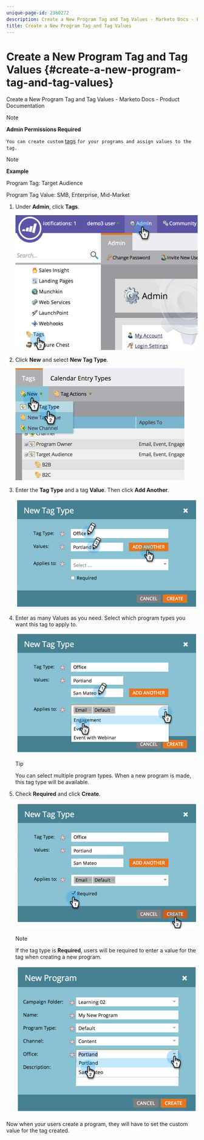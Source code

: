```yaml
---
unique-page-id: 2360272
description: Create a New Program Tag and Tag Values - Marketo Docs - Product Documentation
title: Create a New Program Tag and Tag Values
---
```


# Create a New Program Tag and Tag Values {#create-a-new-program-tag-and-tag-values}

Create a New Program Tag and Tag Values - Marketo Docs - Product Documentation

>[!NOTE]
>
>**Admin Permissions Required**

`You can create custom` [tags](../../../../welcome-to-marketo-docs/product-docs/core-marketo-concepts/programs/working-with-programs/understanding-tags.md) `for your programs and assign values to the tag.`

>[!NOTE]
>
>**Example**
>
>Program Tag: Target Audience
>
>Program Tag Value: SMB, Enterprise, Mid-Market

1. Under **Admin**, click **Tags**.

   ![](assets/image2014-9-24-12-3a10-3a32.png)

1. Click **New** and select **New Tag Type**.

   ![](assets/image2014-9-24-12-3a12-3a43.png)

1. Enter the **Tag Type** and a tag **Value**. Then click **Add Another**.

   ![](assets/image2014-9-24-12-3a16-3a55.png)

1. Enter as many Values as you need. Select which program types you want this tag to apply to.

   ![](assets/image2014-9-24-12-3a17-3a29.png)

   >[!TIP]
   >
   >You can select multiple program types. When a new program is made, this tag type will be available.

1. Check **Required** and click **Create**.

   ![](assets/image2014-9-24-12-3a18-3a33.png)

   >[!NOTE]
   >
   >If the tag type is **Required**, users will be required to enter a value for the tag when creating a new program.

   ![](assets/image2014-9-24-12-3a19-3a17.png)

Now when your users create a program, they will have to set the custom value for the tag created. 